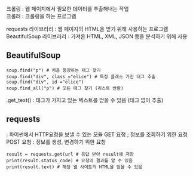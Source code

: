 크롤링 : 웹 페이지에서 필요한 데이터를 추출해내는 작업  
크롤러 : 크롤링을 하는 프로그램  

requests 라이브러리 : 웹 페이지의 HTML을 얻기 위해 사용하는 프로그램
BeautifulSoup 라이브러리 : 가져온 HTML, XML, JSON 등을 분석하기 위해 사용  


## BeautifulSoup  
```  
soup.find("p") # 처음 등장하는 태그 찾기
soup.find("div", class_="elice") # 특정 클래스 가진 태그 추출
soup.find("div", id ="elice")
soup.find_all("p") # 모든 태그 찾기 (리스트 반환)  
```  

.get_text() : 태그가 가지고 있는 텍스트를 얻을 수 있음 (태그 없이 추출)  

## requests  
: 파이썬에서 HTTP요청을 보낼 수 있는 모듈
GET 요청 ; 정보를 조회하기 위한 요청
POST 요청 : 정보를 생성, 변경하기 위한 요청  

```   
result = requests.get(url # 응답 받아 result에 저장
print(result.status_code) # 요청의 결과를 알 수 있음 
print(result.text) # 해당 웹 사이트의 HTML을 얻을 수 있음
```
